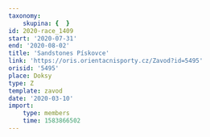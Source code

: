```yaml
---
taxonomy:
    skupina: {  }
id: 2020-race_1409
start: '2020-07-31'
end: '2020-08-02'
title: 'Sandstones Pískovce'
link: 'https://oris.orientacnisporty.cz/Zavod?id=5495'
orisid: '5495'
place: Doksy
type: Z
template: zavod
date: '2020-03-10'
import:
    type: members
    time: 1583866502
---
```

